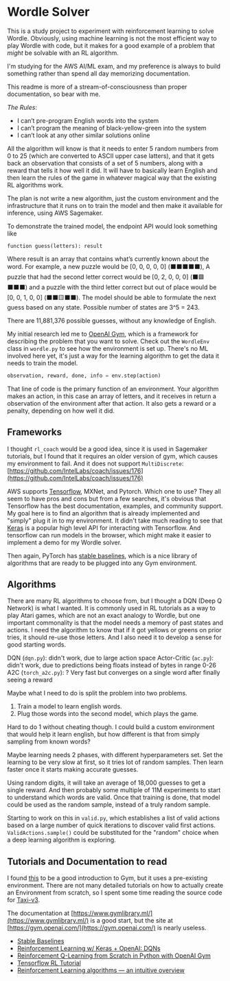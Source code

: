 # Wordle Solver

This is a study project to experiment with reinforcement learning to solve Wordle. 
Obviously, using machine learning is not the most efficient way to play Wordle with code, 
but it makes for a good example of a problem that _might_ be solvable with an RL algorithm.

I'm studying for the AWS AI/ML exam, and my preference is always to build something rather than 
spend all day memorizing documentation.

This readme is more of a stream-of-consciousness than proper documentation, so bear with me.

*The Rules*:

* I can’t pre-program English words into the system
* I can’t program the meaning of black-yellow-green into the system
* I can’t look at any other similar solutions online

All the algorithm will know is that it needs to enter 5 random numbers from 0 to 25 
(which are converted to ASCII upper case latters), and that it gets back an observation 
that consists of a set of 5 numbers, along with a reward that tells it how well it did. 
It will have to basically learn English and then learn the rules of the game in whatever 
magical way that the existing RL algorithms work.

The plan is not write a new algorithm, just the custom environment and the infrastructure that 
it runs on to train the model and then make it available for inference, using AWS Sagemaker.

To demonstrate the trained model, the endpoint API would look something like

`function guess(letters): result`

Where result is an array that contains what’s currently known about the word.
For example, a new puzzle would be [0, 0, 0, 0, 0] (⬛⬛⬛⬛⬛), A puzzle
that had the second letter correct would be [0, 2, 0, 0, 0] (⬛🟩⬛⬛⬛) and a
puzzle with the third letter correct but out of place would be [0, 0, 1, 0, 0]
(⬛⬛🟨⬛⬛). The model should be able to formulate the next guess based on any
state. Possible number of states are 3^5 = 243. 

There are 11,881,376 possible guesses, without any knowledge of English.

My initial research led me to [OpenAI Gym](https://github.com/openai/gym), which is 
a framework for describing the problem that you want to solve. Check out the 
`WordleEnv` class in `wordle.py` to see how the environment is set up. There's no 
ML involved here yet, it's just a way for the learning algorithm to get the data it 
needs to train the model.

```Python
observation, reward, done, info = env.step(action)
```

That line of code is the primary function of an environment. Your algorithm makes an action, 
in this case an array of letters, and it receives in return a observation of the environment after that action. It also gets a reward or a penalty, depending on how well it did.

## Frameworks

I thought `rl_coach` would be a good idea, since it is used in Sagemaker tutorials, but I 
found that it requires an older version of gym, which causes my environment to fail. And it 
does not support `MultiDiscrete`: [https://github.com/IntelLabs/coach/issues/176](https://github.com/IntelLabs/coach/issues/176)

AWS supports [Tensorflow](https://www.tensorflow.org/), MXNet, and Pytorch. Which one to use? They all seem to have pros and cons but from a few searches, it's obvious that Tensorflow has the best documentation, examples, and community support. My goal here is to find an algorithm that is already implemented and "simply" plug it in to my environment. It didn't take much reading to see that [Keras](https://keras.io/) is a popular high level API for interacting with Tensorflow. And tensorflow can run models in the browser, which might make it easier to implement a demo for my Wordle solver.

Then again, PyTorch has [stable baselines](https://stable-baselines.readthedocs.io/en/master/), 
which is a nice library of algorithms that are ready to be 
plugged into any Gym environment.

## Algorithms

There are many RL algorithms to choose from, but I thought a DQN (Deep Q Network) is what I wanted. It is commonly used in RL tutorials as a way to play Atari games, which are not an exact analogy to Wordle, but one important commonality is that the model needs a memory of past states and actions. I need the algorithm to know that if it got yellows or greens on prior tries, it should re-use those letters. And I also need it to develop a sense for good starting words.

DQN (`dqn.py`): didn't work, due to large action space
Actor-Critic (`ac.py`): didn't work, due to predictions being floats instead of bytes in range 0-26
A2C (`torch_a2c.py`): ? Very fast but converges on a single word after finally seeing a reward

Maybe what I need to do is split the problem into two problems.
1. Train a model to learn english words. 
2. Plug those words into the second model, which plays the game.

Hard to do 1 without cheating though. I could build a custom environment that would help 
it learn english, but how different is that from simply sampling from known words?

Maybe learning needs 2 phases, with different hyperparameters set. Set the learning to be 
very slow at first, so it tries lot of random samples. Then learn faster once it starts 
making accurate guesses.

Using random digits, it will take an average of 18,000 guesses to get a single reward.
And then probably some multiple of 11M experiments to start to understand which words 
are valid. Once that training is done, that model could be used as the random sample, instead 
of a truly random sample.

Starting to work on this in `valid.py`, which establishes a list of valid actions based on 
a large number of quick iterations to discover valid first actions. `ValidActions.sample()` 
could be substituted for the "random" choice when a deep learning algorithm is exploring.

## Tutorials and Documentation to read

I found [this](https://www.learndatasci.com/tutorials/reinforcement-q-learning-scratch-python-openai-gym/) to be a good introduction to Gym, but it uses a pre-existing environment. There are not many detailed tutorials on how to actually create an Environment from scratch, so I spent some time reading the source code for [Taxi-v3](https://github.com/openai/gym/blob/master/gym/envs/toy_text/taxi.py).

The documentation at [https://www.gymlibrary.ml/](https://www.gymlibrary.ml/) is a good start, but the site at [https://gym.openai.com/](https://gym.openai.com/) is nearly useless.

- [Stable Baselines](https://stable-baselines.readthedocs.io/en/master/)
- [Reinforcement Learning w/ Keras + OpenAI: DQNs](https://towardsdatascience.com/reinforcement-learning-w-keras-openai-dqns-1eed3a5338c)
- [Reinforcement Q-Learning from Scratch in Python with OpenAI Gym](https://www.learndatasci.com/tutorials/reinforcement-q-learning-scratch-python-openai-gym/)
- [Tensorflow RL Tutorial](https://www.tensorflow.org/agents/tutorials/0_intro_rl)
- [Reinforcement Learning algorithms — an intuitive overview](https://smartlabai.medium.com/reinforcement-learning-algorithms-an-intuitive-overview-904e2dff5bbc)





